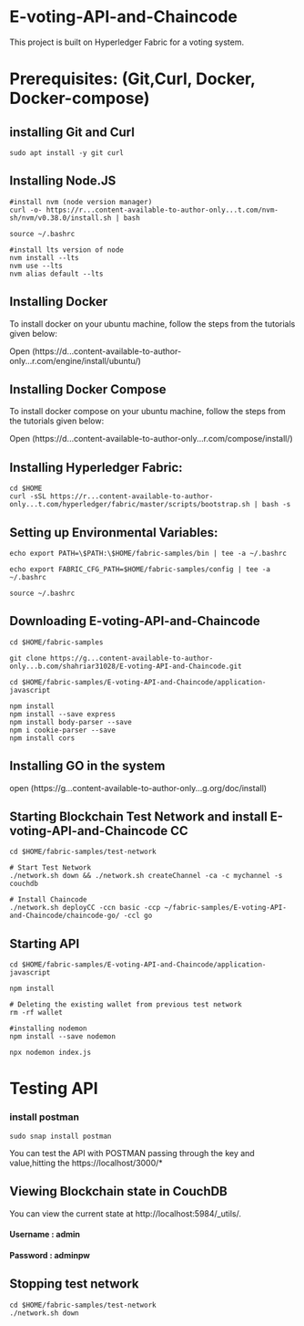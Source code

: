 # E-voting-API-and-Chaincode

This project is built on Hyperledger Fabric for a voting system.

# Prerequisites: (Git,Curl, Docker, Docker-compose)

## installing Git and Curl
    sudo apt install -y git curl
    
## Installing Node.JS
    #install nvm (node version manager)
    curl -o- https://r...content-available-to-author-only...t.com/nvm-sh/nvm/v0.38.0/install.sh | bash

    source ~/.bashrc

    #install lts version of node
    nvm install --lts
    nvm use --lts
    nvm alias default --lts

## Installing Docker 
To install docker on your ubuntu machine, follow the steps from the tutorials given below:

Open (https://d...content-available-to-author-only...r.com/engine/install/ubuntu/)

## Installing Docker Compose  
To install docker compose on your ubuntu machine, follow the steps from the tutorials given below:

Open (https://d...content-available-to-author-only...r.com/compose/install/)

## Installing Hyperledger Fabric:

    cd $HOME
    curl -sSL https://r...content-available-to-author-only...t.com/hyperledger/fabric/master/scripts/bootstrap.sh | bash -s
    
## Setting up Environmental Variables:

    echo export PATH=\$PATH:\$HOME/fabric-samples/bin | tee -a ~/.bashrc

    echo export FABRIC_CFG_PATH=$HOME/fabric-samples/config | tee -a ~/.bashrc

    source ~/.bashrc
    
## Downloading E-voting-API-and-Chaincode
    
    cd $HOME/fabric-samples

    git clone https://g...content-available-to-author-only...b.com/shahriar31028/E-voting-API-and-Chaincode.git 
    
    cd $HOME/fabric-samples/E-voting-API-and-Chaincode/application-javascript
    
    npm install
    npm install --save express
    npm install body-parser --save
    npm i cookie-parser --save
    npm install cors
    
   
## Installing GO in the system 
open (https://g...content-available-to-author-only...g.org/doc/install)

## Starting Blockchain Test Network and install E-voting-API-and-Chaincode CC
    
    cd $HOME/fabric-samples/test-network

    # Start Test Network
    ./network.sh down && ./network.sh createChannel -ca -c mychannel -s couchdb

    # Install Chaincode
    ./network.sh deployCC -ccn basic -ccp ~/fabric-samples/E-voting-API-and-Chaincode/chaincode-go/ -ccl go
    
## Starting API

    cd $HOME/fabric-samples/E-voting-API-and-Chaincode/application-javascript

    npm install
    
    # Deleting the existing wallet from previous test network
    rm -rf wallet 
    
    #installing nodemon  
    npm install --save nodemon
    
    npx nodemon index.js
    
# Testing API
### install postman
 
    sudo snap install postman   

You can test the API with POSTMAN passing through the key and value,hitting the https://localhost/3000/*


## Viewing Blockchain state in CouchDB

You can view the current state at http://localhost:5984/_utils/.

#### Username : admin
#### Password : adminpw

## Stopping test network
    
    cd $HOME/fabric-samples/test-network
    ./network.sh down
